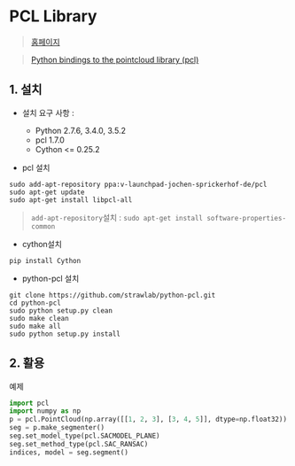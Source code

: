 # PCL Library 

> [홈페이지](http://pointclouds.org)

> [Python bindings to the pointcloud library (pcl) ](https://strawlab.github.io/python-pcl/)

## 1. 설치 

- 설치 요구 사항 : 
    - Python 2.7.6, 3.4.0, 3.5.2
    - pcl 1.7.0
    - Cython <= 0.25.2


- pcl 설치 
```
sudo add-apt-repository ppa:v-launchpad-jochen-sprickerhof-de/pcl
sudo apt-get update
sudo apt-get install libpcl-all
```

> `add-apt-repository`설치 : `sudo apt-get install software-properties-common`

- cython설치 
```
pip install Cython
```

- python-pcl 설치 
```
git clone https://github.com/strawlab/python-pcl.git
cd python-pcl
sudo python setup.py clean
sudo make clean
sudo make all
sudo python setup.py install
```




## 2. 활용 

예제 

```python
import pcl
import numpy as np
p = pcl.PointCloud(np.array([[1, 2, 3], [3, 4, 5]], dtype=np.float32))
seg = p.make_segmenter()
seg.set_model_type(pcl.SACMODEL_PLANE)
seg.set_method_type(pcl.SAC_RANSAC)
indices, model = seg.segment()
```